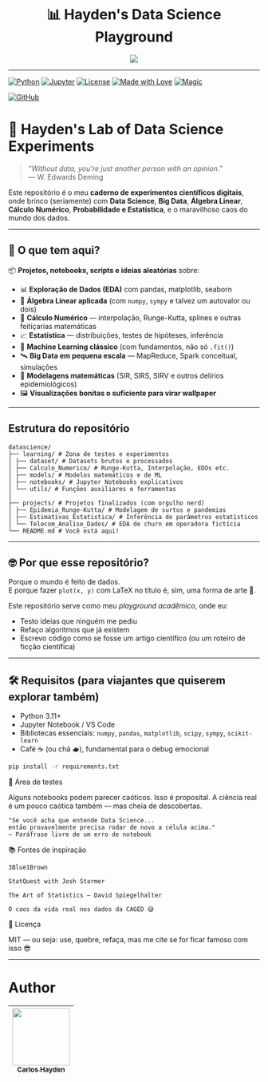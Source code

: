<h1 align="center">  📊 Hayden's Data Science Playground </h1>



<p align="center">
<img src="http://img.shields.io/static/v1?label=STATUS&message=Em%20Desenvolvimento&color=GREEN&style=for-the-badge"/>
</p>

---


[![Python](https://img.shields.io/badge/Python-3.10%2B-blue?logo=python)](https://www.python.org/)
[![Jupyter](https://img.shields.io/badge/Jupyter-Notebook-orange?logo=jupyter)](https://jupyter.org/)
[![License](https://img.shields.io/badge/License-MIT-yellow.svg)](https://opensource.org/license/mit/)
[![Made with Love](https://img.shields.io/badge/Made%20with-Love-red?logo=heart)]()
[![Magic](https://img.shields.io/badge/Magic-Math%20%26%20Code-purple)](https://www.youtube.com/watch?v=3o1_1zGQ9K4)

[![GitHub](https://img.shields.io/github/stars/JunhaumHayden/DataSciencePlayground?style=social)](https://github.com/JunhaumHayden/DataScience)


# 🧪 Hayden's Lab of Data Science Experiments

> _“Without data, you're just another person with an opinion.”_  
> — W. Edwards Deming

Este repositório é o meu **caderno de experimentos científicos digitais**, onde brinco (seriamente) com **Data Science**, **Big Data**, **Álgebra Linear**, **Cálculo Numérico**, **Probabilidade e Estatística**, e o maravilhoso caos do mundo dos dados.

---

## 🚀 O que tem aqui?

📦 **Projetos, notebooks, scripts e ideias aleatórias** sobre:

- 📊 **Exploração de Dados (EDA)** com pandas, matplotlib, seaborn
- 📐 **Álgebra Linear aplicada** (com `numpy`, `sympy` e talvez um autovalor ou dois)
- 🔢 **Cálculo Numérico** — interpolação, Runge-Kutta, splines e outras feitiçarias matemáticas
- 📈 **Estatística** — distribuições, testes de hipóteses, inferência
- 🧠 **Machine Learning clássico** (com fundamentos, não só `.fit()`)
- 🛰️ **Big Data em pequena escala** — MapReduce, Spark conceitual, simulações
- 🧬 **Modelagens matemáticas** (SIR, SIRS, SIRV e outros delírios epidemiológicos)
- 🖼️ **Visualizações bonitas o suficiente para virar wallpaper**

---
## Estrutura do repositório
``` 
datascience/
├── learning/ # Zona de testes e experimentos
│ ├── dataset/ # Datasets brutos e processados
│ ├── Calculo_Numerico/ # Runge-Kutta, Interpolação, EDOs etc.
│ ├── models/ # Modelos matemáticos e de ML
│ ├── notebooks/ # Jupyter Notebooks explicativos
│ └── utils/ # Funções auxiliares e ferramentas
│
├── projects/ # Projetos finalizados (com orgulho nerd)
│ ├── Epidemia_Runge-Kutta/ # Modelagem de surtos e pandemias
│ ├── Estimativas_Estatistica/ # Inferência de parâmetros estatísticos
│ └── Telecom_Analise_Dados/ # EDA de churn em operadora fictícia
└── README.md # Você está aqui!
``` 
---
## 🤓 Por que esse repositório?

Porque o mundo é feito de dados.  
E porque fazer `plot(x, y)` com LaTeX no título é, sim, uma forma de arte 🎨.

Este repositório serve como meu _playground acadêmico_, onde eu:

- Testo ideias que ninguém me pediu
- Refaço algoritmos que já existem
- Escrevo código como se fosse um artigo científico (ou um roteiro de ficção científica)

---

## 🛠 Requisitos (para viajantes que quiserem explorar também)

- Python 3.11+
- Jupyter Notebook / VS Code
- Bibliotecas essenciais: `numpy`, `pandas`, `matplotlib`, `scipy`, `sympy`, `scikit-learn`
- Café ☕ (ou chá 🫖), fundamental para o debug emocional

```bash
pip install -r requirements.txt
```

🧪 Área de testes

Alguns notebooks podem parecer caóticos. Isso é proposital. A ciência real é um pouco caótica também — mas cheia de descobertas.

    "Se você acha que entende Data Science...
    então provavelmente precisa rodar de novo a célula acima."
    — Paráfrase livre de um erro de notebook


📚 Fontes de inspiração

    3Blue1Brown

    StatQuest with Josh Starmer

    The Art of Statistics – David Spiegelhalter

    O caos da vida real nos dados da CAGED 😅

🧠 Licença

MIT — ou seja: use, quebre, refaça, mas me cite se for ficar famoso com isso 😎




---
# Author

| [<img src="https://avatars.githubusercontent.com/u/79289647?v=4" width=115><br><sub>Carlos Hayden</sub>](https://github.com/JunhaumHayden) |
| :---: |